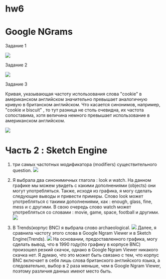 # hw6

# Google NGrams

Задание 1

![](https://raw.githubusercontent.com/anastasiagrechenko/hw6/master/цг.png)

Задание 2

![](https://raw.githubusercontent.com/anastasiagrechenko/hw6/master/цг2.png)

Задание 3

Кривая, указывающая частоту использования слова "cookie" в американском английском значительно превышает аналогичную кривую в британском английском. Что касается синонимов, например, "cookie и biscuit" , то тут  разница не столь очевидна, их частота сопоставима, хотя величина немного превышает использование в американском английском.

![](https://raw.githubusercontent.com/anastasiagrechenko/hw6/master/цг3.png)
 
# Часть 2 : Sketch Engine

1. три самых частотных модификатора (modifiers) существительного question. 
![](https://raw.githubusercontent.com/anastasiagrechenko/hw6/master/цг%20(1).png)

2. Я выбрала два синонимичных глагола : look и watch. На данном графике мы можем увидеть с какими дополнениями (objects) они могут употребляться. Также, исходя из графика, я могу сделать следующие выводы и привести примеры. Слово look может употребляться с такими дополнениями, как :  enough, glass, fine, mess  и с другими. В свою очередь слово watch может употребляться со словами : movie, game, space, football и  другими. 
![](https://raw.githubusercontent.com/anastasiagrechenko/hw6/master/цг%20(2).png)

3. В Trends(корпус BNC) я выбрала слово archaeological.
![](https://raw.githubusercontent.com/anastasiagrechenko/hw6/master/цг%20(3).png)
Далее, я сравнила частоту этого слова в Google Ngram Viewer и в Sketch Engine(Trends).
![](https://raw.githubusercontent.com/anastasiagrechenko/hw6/master/цг%20(33).png) 
На основании, предоставленного графика, могу сделать вывод, что в 1990 году(по графику в корпусе BNC) произошел резкий скачок, однако в Google Ngram Viewer никакого скачка нет. Я думаю, что это может быть связано с тем, что корпус BNC включает в себя лишь слова британского английского языка, а следовательно, выбор в 2 раза меньше, чем в Google Ngram Viewer,  поэтому различия данных имеют место быть.



